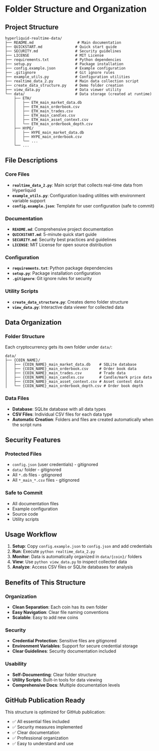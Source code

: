 # Folder Structure and Organization

## Project Structure

```
hyperliquid-realtime-data/
├── README.md                    # Main documentation
├── QUICKSTART.md               # Quick start guide
├── SECURITY.md                 # Security guidelines
├── LICENSE                     # MIT License
├── requirements.txt            # Python dependencies
├── setup.py                    # Package installation
├── config.example.json         # Example configuration
├── .gitignore                  # Git ignore rules
├── example_utils.py            # Configuration utilities
├── realtime_data_2.py          # Main data collection script
├── create_data_structure.py    # Demo folder creation
├── view_data.py                # Data viewer utility
└── data/                       # Data storage (created at runtime)
    ├── ETH/
    │   ├── ETH_main_market_data.db
    │   ├── ETH_main_orderbook.csv
    │   ├── ETH_main_trades.csv
    │   ├── ETH_main_candles.csv
    │   ├── ETH_main_asset_context.csv
    │   └── ETH_main_orderbook_depth.csv
    ├── HYPE/
    │   ├── HYPE_main_market_data.db
    │   ├── HYPE_main_orderbook.csv
    │   └── ...
    └── ...
```

## File Descriptions

### Core Files
- **`realtime_data_2.py`**: Main script that collects real-time data from Hyperliquid
- **`example_utils.py`**: Configuration loading utilities with environment variable support
- **`config.example.json`**: Template for user configuration (safe to commit)

### Documentation
- **`README.md`**: Comprehensive project documentation
- **`QUICKSTART.md`**: 5-minute quick start guide
- **`SECURITY.md`**: Security best practices and guidelines
- **`LICENSE`**: MIT License for open source distribution

### Configuration
- **`requirements.txt`**: Python package dependencies
- **`setup.py`**: Package installation configuration
- **`.gitignore`**: Git ignore rules for security

### Utility Scripts
- **`create_data_structure.py`**: Creates demo folder structure
- **`view_data.py`**: Interactive data viewer for collected data

## Data Organization

### Folder Structure
Each cryptocurrency gets its own folder under `data/`:
```
data/
├── {COIN_NAME}/
│   ├── {COIN_NAME}_main_market_data.db    # SQLite database
│   ├── {COIN_NAME}_main_orderbook.csv     # Order book data
│   ├── {COIN_NAME}_main_trades.csv        # Trade data
│   ├── {COIN_NAME}_main_candles.csv       # Candle/mark price data
│   ├── {COIN_NAME}_main_asset_context.csv # Asset context data
│   └── {COIN_NAME}_main_orderbook_depth.csv # Order book depth
```

### Data Files
- **Database**: SQLite database with all data types
- **CSV Files**: Individual CSV files for each data type
- **Automatic Creation**: Folders and files are created automatically when the script runs

## Security Features

### Protected Files
- `config.json` (user credentials) - gitignored
- `data/` folder - gitignored
- All `*.db` files - gitignored
- All `*_main_*.csv` files - gitignored

### Safe to Commit
- All documentation files
- Example configuration
- Source code
- Utility scripts

## Usage Workflow

1. **Setup**: Copy `config.example.json` to `config.json` and add credentials
2. **Run**: Execute `python realtime_data_2.py`
3. **Monitor**: Data is automatically organized in `data/{coin}/` folders
4. **View**: Use `python view_data.py` to inspect collected data
5. **Analyze**: Access CSV files or SQLite databases for analysis

## Benefits of This Structure

### Organization
- **Clean Separation**: Each coin has its own folder
- **Easy Navigation**: Clear file naming conventions
- **Scalable**: Easy to add new coins

### Security
- **Credential Protection**: Sensitive files are gitignored
- **Environment Variables**: Support for secure credential storage
- **Clear Guidelines**: Security documentation included

### Usability
- **Self-Documenting**: Clear folder structure
- **Utility Scripts**: Built-in tools for data viewing
- **Comprehensive Docs**: Multiple documentation levels

## GitHub Publication Ready

This structure is optimized for GitHub publication:
- ✅ All essential files included
- ✅ Security measures implemented
- ✅ Clear documentation
- ✅ Professional organization
- ✅ Easy to understand and use 